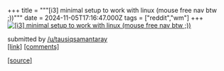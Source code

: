 +++
title = """[i3] minimal setup to work with linux (mouse free nav btw ;))"""
date = 2024-11-05T17:16:47.000Z
tags = ["reddit","wm"]
+++
[![[i3] minimal setup to work with linux (mouse free nav btw ;))](https://preview.redd.it/3nlmcr6b94zd1.png?width=640&crop=smart&auto=webp&s=efc19fdf878c2697f010dbbac628eb737740ad27 "[i3] minimal setup to work with linux (mouse free nav btw ;))")](https://www.reddit.com/r/unixporn/comments/1gkbuzq/i3_minimal_setup_to_work_with_linux_mouse_free/)

submitted by [/u/tausiqsamantaray](https://www.reddit.com/user/tausiqsamantaray)  
[\[link\]](https://i.redd.it/3nlmcr6b94zd1.png) [\[comments\]](https://www.reddit.com/r/unixporn/comments/1gkbuzq/i3_minimal_setup_to_work_with_linux_mouse_free/)

[[source]](https://www.reddit.com/r/unixporn/comments/1gkbuzq/i3_minimal_setup_to_work_with_linux_mouse_free/)
